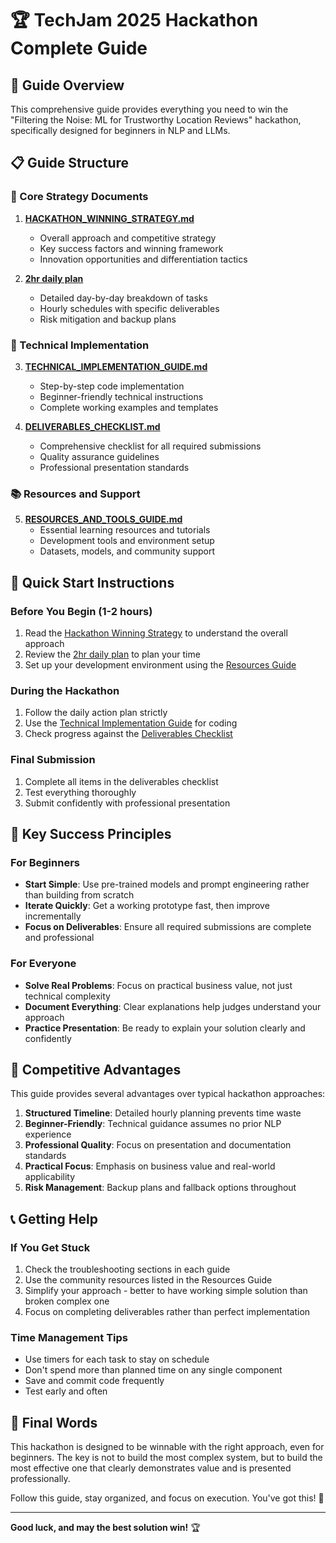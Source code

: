 # 🏆 TechJam 2025 Hackathon Complete Guide

## 📖 Guide Overview

This comprehensive guide provides everything you need to win the "Filtering the Noise: ML for Trustworthy Location Reviews" hackathon, specifically designed for beginners in NLP and LLMs.

## 📋 Guide Structure

### 🎯 Core Strategy Documents

1. **[HACKATHON_WINNING_STRATEGY.md](./HACKATHON_WINNING_STRATEGY.md)**

   - Overall approach and competitive strategy
   - Key success factors and winning framework
   - Innovation opportunities and differentiation tactics

2. **[2hr daily plan](./SIMPLIFIED_2HR_DAILY_PLAN.md)**
   - Detailed day-by-day breakdown of tasks
   - Hourly schedules with specific deliverables
   - Risk mitigation and backup plans

### 🔧 Technical Implementation

3. **[TECHNICAL_IMPLEMENTATION_GUIDE.md](./TECHNICAL_IMPLEMENTATION_GUIDE.md)**

   - Step-by-step code implementation
   - Beginner-friendly technical instructions
   - Complete working examples and templates

4. **[DELIVERABLES_CHECKLIST.md](./DELIVERABLES_CHECKLIST.md)**
   - Comprehensive checklist for all required submissions
   - Quality assurance guidelines
   - Professional presentation standards

### 📚 Resources and Support

5. **[RESOURCES_AND_TOOLS_GUIDE.md](./RESOURCES_AND_TOOLS_GUIDE.md)**
   - Essential learning resources and tutorials
   - Development tools and environment setup
   - Datasets, models, and community support

## 🚀 Quick Start Instructions

### Before You Begin (1-2 hours)

1. Read the [Hackathon Winning Strategy](./HACKATHON_WINNING_STRATEGY.md) to understand the overall approach
2. Review the [2hr daily plan](./SIMPLIFIED_2HR_DAILY_PLAN.md) to plan your time
3. Set up your development environment using the [Resources Guide](./RESOURCES_AND_TOOLS_GUIDE.md)

### During the Hackathon

1. Follow the daily action plan strictly
2. Use the [Technical Implementation Guide](./TECHNICAL_IMPLEMENTATION_GUIDE.md) for coding
3. Check progress against the [Deliverables Checklist](./DELIVERABLES_CHECKLIST.md)

### Final Submission

1. Complete all items in the deliverables checklist
2. Test everything thoroughly
3. Submit confidently with professional presentation

## 🎯 Key Success Principles

### For Beginners

- **Start Simple**: Use pre-trained models and prompt engineering rather than building from scratch
- **Iterate Quickly**: Get a working prototype fast, then improve incrementally
- **Focus on Deliverables**: Ensure all required submissions are complete and professional

### For Everyone

- **Solve Real Problems**: Focus on practical business value, not just technical complexity
- **Document Everything**: Clear explanations help judges understand your approach
- **Practice Presentation**: Be ready to explain your solution clearly and confidently

## 🏅 Competitive Advantages

This guide provides several advantages over typical hackathon approaches:

1. **Structured Timeline**: Detailed hourly planning prevents time waste
2. **Beginner-Friendly**: Technical guidance assumes no prior NLP experience
3. **Professional Quality**: Focus on presentation and documentation standards
4. **Practical Focus**: Emphasis on business value and real-world applicability
5. **Risk Management**: Backup plans and fallback options throughout

## 📞 Getting Help

### If You Get Stuck

1. Check the troubleshooting sections in each guide
2. Use the community resources listed in the Resources Guide
3. Simplify your approach - better to have working simple solution than broken complex one
4. Focus on completing deliverables rather than perfect implementation

### Time Management Tips

- Use timers for each task to stay on schedule
- Don't spend more than planned time on any single component
- Save and commit code frequently
- Test early and often

## 🎉 Final Words

This hackathon is designed to be winnable with the right approach, even for beginners. The key is not to build the most complex system, but to build the most effective one that clearly demonstrates value and is presented professionally.

Follow this guide, stay organized, and focus on execution. You've got this! 🚀

---

**Good luck, and may the best solution win!** 🏆
